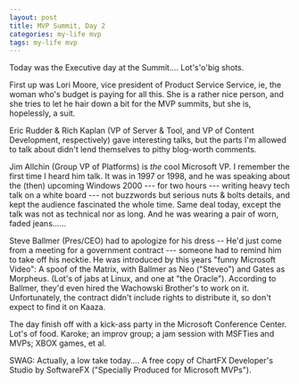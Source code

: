 ```yaml
---
layout: post
title: MVP Summit, Day 2
categories: my-life mvp
tags: my-life mvp
---
```

Today was the Executive day at the Summit.... Lot's'o'big shots.

First up was Lori Moore, vice president of Product Service Service, ie, the woman who's budget is paying for all this.  She is a rather nice person, and she tries to let he hair down a bit for the MVP summits, but she is, hopelessly, a suit.

Eric Rudder &amp; Rich Kaplan (VP of Server &amp; Tool, and VP of Content Development, respectively) gave interesting talks, but the parts I'm allowed to talk about didn't lend themselves to pithy blog-worth comments.

Jim Allchin (Group VP of Platforms)  is *the* cool Microsoft VP.  I remember the first time I heard him talk.  It was in 1997 or 1998, and he was speaking about the (then) upcoming Windows 2000 --- for two hours --- writing heavy tech talk on a white board --- not buzzwords but serious nuts &amp; bolts details, and  kept the audience fascinated the whole time.   Same deal today, except the talk was not as technical nor as long.  And he was wearing a pair of worn, faded jeans......

Steve Ballmer (Pres/CEO) had to apologize for his dress -- He'd just come from a meeting for a government contract --- someone had to remind him to take off his necktie.  He was introduced by this years "funny Microsoft Video": A spoof of the Matrix, with Ballmer as Neo ("Steveo") and Gates as Morpheus.  (Lot's of jabs at Linux, and one at "the Oracle").  According to Ballmer, they'd even hired the Wachowski Brother's to work on it. Unfortunately, the contract didn't include rights to distribute it, so don't expect to find it on Kaaza. 

The day finish off with a kick-ass party in the Microsoft Conference Center.  Lot's of food.  Karoke; an improv group; a jam session with MSFTies and MVPs; XBOX games, et al. 

SWAG:  Actually, a low take today....  A free copy of ChartFX Developer's Studio by SoftwareFX ("Specially Produced for Microsoft MVPs"). 
